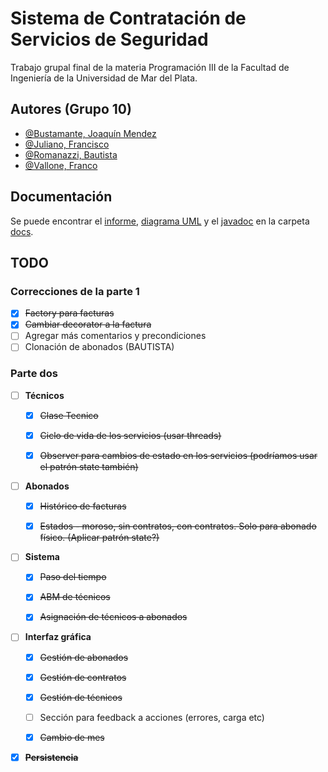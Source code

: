 # Sistema de Contratación de Servicios de Seguridad

Trabajo grupal final de la materia Programación III de la Facultad de Ingeniería de la Universidad de Mar del Plata.

## Autores (Grupo 10)

- [@Bustamante, Joaquín Mendez](https://github.com/JoaquinBustamante96)
- [@Juliano, Francisco](https://github.com/franq22)
- [@Romanazzi, Bautista](https://github.com/blautista)
- [@Vallone, Franco](https://github.com/Whejseider)

## Documentación

Se puede encontrar el [informe](https://github.com/Whejseider/Grupo10_primera_parte/blob/Develop/docs/informe/Informe%20Grupo%2010.pdf), [diagrama UML](https://github.com/Whejseider/Grupo10_primera_parte/blob/Develop/docs/uml/UML.jpg) y el [javadoc](https://github.com/Whejseider/Grupo10_primera_parte/tree/Develop/docs/javadoc) en la carpeta [docs](https://github.com/Whejseider/Grupo10_primera_parte/tree/Develop/docs).

## TODO

### Correcciones de la parte 1
- [x] ~~Factory para facturas~~
- [x] ~~Cambiar decorator a la factura~~
- [ ] Agregar más comentarios y precondiciones
- [ ] Clonación de abonados (BAUTISTA)

### Parte dos

- [ ] **Técnicos**
  - [x] ~~Clase Tecnico~~
  - [x] ~~Ciclo de vida de los servicios (usar threads)~~
  - [x] ~~Observer para cambios de estado en los servicios (podríamos usar el patrón state también)~~


- [ ] **Abonados**
  - [x] ~~Histórico de facturas~~
  - [x] ~~Estados - moroso, sin contratos, con contratos. Solo para abonado físico. (Aplicar patrón state?)~~


- [ ] **Sistema**
  - [x] ~~Paso del tiempo~~
  - [x] ~~ABM de técnicos~~
  - [x] ~~Asignación de técnicos a abonados~~


- [ ] **Interfaz gráfica**
  - [x] ~~Gestión de abonados~~
  - [x] ~~Gestión de contratos~~
  - [x] ~~Gestión de técnicos~~
  - [ ] Sección para feedback a acciones (errores, carga etc)
  - [x] ~~Cambio de mes~~


- [x] ~~**Persistencia**~~
